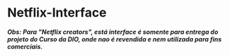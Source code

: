# Netflix-Interface

***Obs: Para "Netflix creators", está interface é somente para entrega do projeto do Curso da DIO, onde nao é revendida e nem utilizada para fins comerciais.***
